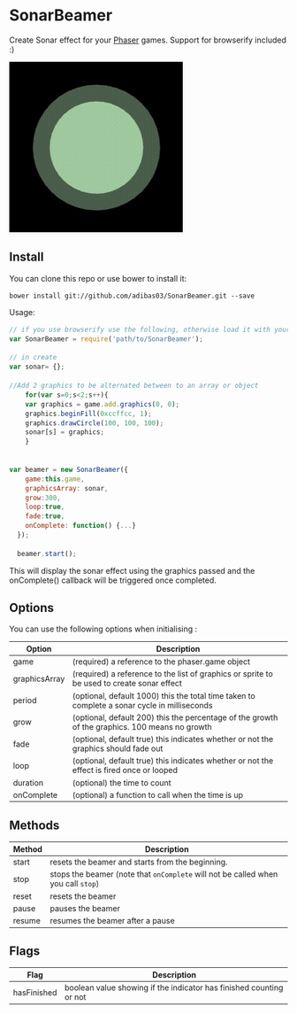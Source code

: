 # SonarBeamer

Create Sonar effect for your [Phaser](http://phaser.io) games. Support for browserify included :)

![](demo.gif)

## Install

You can clone this repo or use bower to install it:
```
bower install git://github.com/adibas03/SonarBeamer.git --save
```

Usage:
```javascript
// if you use browserify use the following, otherwise load it with your preferred method
var SonarBeamer = require('path/to/SonarBeamer');

// in create
var sonar= {};

//Add 2 graphics to be alternated between to an array or object
    for(var s=0;s<2;s++){
    var graphics = game.add.graphics(0, 0);
    graphics.beginFill(0xccffcc, 1);
    graphics.drawCircle(100, 100, 100);
    sonar[s] = graphics;
    }


var beamer = new SonarBeamer({
    game:this.game,
    graphicsArray: sonar,
    grow:300,
    loop:true,
    fade:true,
    onComplete: function() {...}
  });
  
  beamer.start();
```

This will display the sonar effect using the graphics passed and the onComplete() callback will be triggered once completed.

## Options
You can use the following options when initialising :

| Option | Description |
|--------|-------------|
| game| (required) a reference to the phaser.game object|
| graphicsArray| (required) a reference to the list of graphics or sprite to be used to create sonar effect|
| period| (optional, default 1000) this the total time taken to complete a sonar cycle in milliseconds|
| grow| (optional, default 200) this the percentage of the growth of the graphics. 100 means no growth|
| fade| (optional, default true) this indicates whether or not the graphics should fade out |
| loop| (optional, default true) this indicates whether or not the effect is fired once or looped |
| duration| (optional) the time to count|
| onComplete| (optional) a function to call when the time is up|


## Methods

| Method | Description |
|--------|-------------|
| start| resets the beamer and starts from the beginning.|
| stop| stops the beamer (note that `onComplete` will not be called when you call `stop`)|
| reset| resets the beamer|
| pause| pauses the beamer|
| resume| resumes the beamer after a pause|


## Flags

| Flag | Description |
|--------|-------------|
| hasFinished | boolean value showing if the indicator has finished counting or not |

